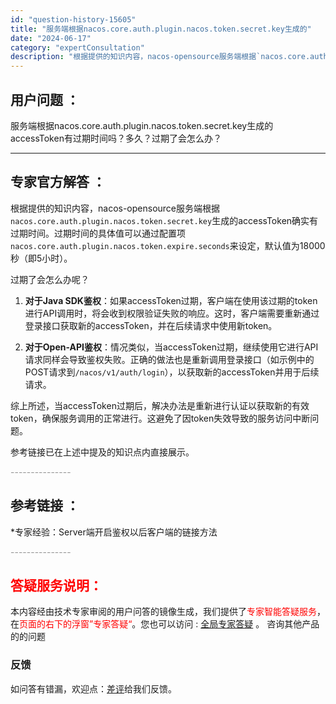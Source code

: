 ```yaml
---
id: "question-history-15605"
title: "服务端根据nacos.core.auth.plugin.nacos.token.secret.key生成的"
date: "2024-06-17"
category: "expertConsultation"
description: "根据提供的知识内容，nacos-opensource服务端根据`nacos.core.auth.plugin.nacos.token.secret.key`生成的accessToken确实有过期时间。过期时间的具体值可以通过配置项`nacos.core.auth.plugin.nacos.token"
---
```


## 用户问题 ： 
 服务端根据nacos.core.auth.plugin.nacos.token.secret.key生成的accessToken有过期时间吗？多久？过期了会怎么办？  

---------------
## 专家官方解答 ：

根据提供的知识内容，nacos-opensource服务端根据`nacos.core.auth.plugin.nacos.token.secret.key`生成的accessToken确实有过期时间。过期时间的具体值可以通过配置项`nacos.core.auth.plugin.nacos.token.expire.seconds`来设定，默认值为18000秒（即5小时）。

过期了会怎么办呢？

1. **对于Java SDK鉴权**：如果accessToken过期，客户端在使用该过期的token进行API调用时，将会收到权限验证失败的响应。这时，客户端需要重新通过登录接口获取新的accessToken，并在后续请求中使用新token。

2. **对于Open-API鉴权**：情况类似，当accessToken过期，继续使用它进行API请求同样会导致鉴权失败。正确的做法也是重新调用登录接口（如示例中的POST请求到`/nacos/v1/auth/login`），以获取新的accessToken并用于后续请求。

综上所述，当accessToken过期后，解决办法是重新进行认证以获取新的有效token，确保服务调用的正常进行。这避免了因token失效导致的服务访问中断问题。

参考链接已在上述中提及的知识点内直接展示。


<font color="#949494">---------------</font> 


## 参考链接 ：

*专家经验：Server端开启鉴权以后客户端的链接方法 


 <font color="#949494">---------------</font> 
 


## <font color="#FF0000">答疑服务说明：</font> 

本内容经由技术专家审阅的用户问答的镜像生成，我们提供了<font color="#FF0000">专家智能答疑服务</font>，在<font color="#FF0000">页面的右下的浮窗”专家答疑“</font>。您也可以访问 : [全局专家答疑](https://answer.opensource.alibaba.com/docs/intro) 。 咨询其他产品的的问题

### 反馈
如问答有错漏，欢迎点：[差评](https://ai.nacos.io/user/feedbackByEnhancerGradePOJOID?enhancerGradePOJOId=15606)给我们反馈。
